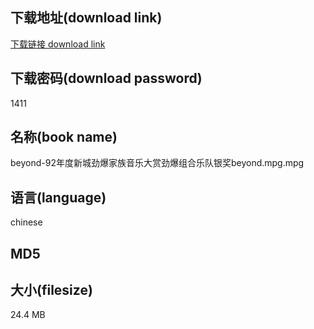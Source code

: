 ## 下载地址(download link)
[下载链接 download link](https://tutu365.netlify.app/?s=beyond-92%E5%B9%B4%E5%BA%A6%E6%96%B0%E5%9F%8E%E5%8A%B2%E7%88%86%E5%AE%B6%E6%97%8F%E9%9F%B3%E4%B9%90%E5%A4%A7%E8%B5%8F%E5%8A%B2%E7%88%86%E7%BB%84%E5%90%88%E4%B9%90%E9%98%9F%E9%93%B6%E5%A5%96beyond.mpg)

## 下载密码(download password)
1411

## 名称(book name)
beyond-92年度新城劲爆家族音乐大赏劲爆组合乐队银奖beyond.mpg.mpg

## 语言(language)
chinese

## MD5


## 大小(filesize)
24.4 MB
